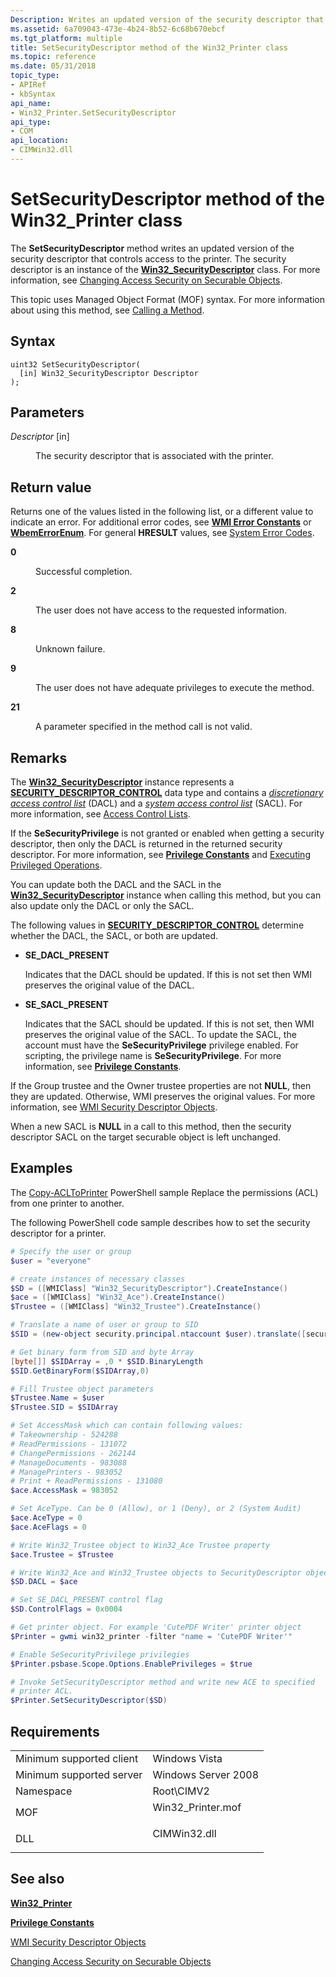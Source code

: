 ```yaml
---
Description: Writes an updated version of the security descriptor that controls access to the printer.
ms.assetid: 6a709043-473e-4b24-8b52-6c68b670ebcf
ms.tgt_platform: multiple
title: SetSecurityDescriptor method of the Win32_Printer class
ms.topic: reference
ms.date: 05/31/2018
topic_type: 
- APIRef
- kbSyntax
api_name: 
- Win32_Printer.SetSecurityDescriptor
api_type: 
- COM
api_location: 
- CIMWin32.dll
---
```


# SetSecurityDescriptor method of the Win32\_Printer class

The **SetSecurityDescriptor** method writes an updated version of the security descriptor that controls access to the printer. The security descriptor is an instance of the [**Win32\_SecurityDescriptor**](/previous-versions/windows/desktop/secrcw32prov/win32-securitydescriptor) class. For more information, see [Changing Access Security on Securable Objects](/windows/desktop/WmiSdk/changing-access-security-on-securable-objects).

This topic uses Managed Object Format (MOF) syntax. For more information about using this method, see [Calling a Method](/windows/desktop/WmiSdk/calling-a-method).

## Syntax


```mof
uint32 SetSecurityDescriptor(
  [in] Win32_SecurityDescriptor Descriptor
);
```



## Parameters

<dl> <dt>

*Descriptor* \[in\]
</dt> <dd>

The security descriptor that is associated with the printer.

</dd> </dl>

## Return value

Returns one of the values listed in the following list, or a different value to indicate an error. For additional error codes, see [**WMI Error Constants**](/windows/desktop/WmiSdk/wmi-error-constants) or [**WbemErrorEnum**](/windows/desktop/api/wbemdisp/ne-wbemdisp-wbemerrorenum). For general **HRESULT** values, see [System Error Codes](/windows/desktop/Debug/system-error-codes).

<dl> <dt>

**0**
</dt> <dd>

Successful completion.

</dd> <dt>

**2**
</dt> <dd>

The user does not have access to the requested information.

</dd> <dt>

**8**
</dt> <dd>

Unknown failure.

</dd> <dt>

**9**
</dt> <dd>

The user does not have adequate privileges to execute the method.

</dd> <dt>

**21**
</dt> <dd>

A parameter specified in the method call is not valid.

</dd> </dl>

## Remarks

The [**Win32\_SecurityDescriptor**](/previous-versions/windows/desktop/secrcw32prov/win32-securitydescriptor) instance represents a [**SECURITY\_DESCRIPTOR\_CONTROL**](/windows/desktop/SecAuthZ/security-descriptor-control) data type and contains a [*discretionary access control list*](/windows/desktop/SecGloss/d-gly) (DACL) and a [*system access control list*](/windows/desktop/SecGloss/s-gly) (SACL). For more information, see [Access Control Lists](/windows/desktop/SecAuthZ/access-control-lists).

If the **SeSecurityPrivilege** is not granted or enabled when getting a security descriptor, then only the DACL is returned in the returned security descriptor. For more information, see [**Privilege Constants**](/windows/desktop/WmiSdk/privilege-constants) and [Executing Privileged Operations](/windows/desktop/WmiSdk/executing-privileged-operations).

You can update both the DACL and the SACL in the [**Win32\_SecurityDescriptor**](/previous-versions/windows/desktop/secrcw32prov/win32-securitydescriptor) instance when calling this method, but you can also update only the DACL or only the SACL.

The following values in [**SECURITY\_DESCRIPTOR\_CONTROL**](/windows/desktop/SecAuthZ/security-descriptor-control) determine whether the DACL, the SACL, or both are updated.

-   **SE\_DACL\_PRESENT**

    Indicates that the DACL should be updated. If this is not set then WMI preserves the original value of the DACL.

-   **SE\_SACL\_PRESENT**

    Indicates that the SACL should be updated. If this is not set, then WMI preserves the original value of the SACL. To update the SACL, the account must have the **SeSecurityPrivilege** privilege enabled. For scripting, the privilege name is **SeSecurityPrivilege**. For more information, see [**Privilege Constants**](/windows/desktop/WmiSdk/privilege-constants).

If the Group trustee and the Owner trustee properties are not **NULL**, then they are updated. Otherwise, WMI preserves the original values. For more information, see [WMI Security Descriptor Objects](/windows/desktop/WmiSdk/wmi-security-descriptor-objects).

When a new SACL is **NULL** in a call to this method, then the security descriptor SACL on the target securable object is left unchanged.

## Examples

The [Copy-ACLToPrinter](https://Gallery.TechNet.Microsoft.Com/Copy-ACLToPrinter-2d66ce19) PowerShell sample Replace the permissions (ACL) from one printer to another.

The following PowerShell code sample describes how to set the security descriptor for a printer.


```PowerShell
# Specify the user or group
$user = "everyone"

# create instances of necessary classes
$SD = ([WMIClass] "Win32_SecurityDescriptor").CreateInstance()
$ace = ([WMIClass] "Win32_Ace").CreateInstance()
$Trustee = ([WMIClass] "Win32_Trustee").CreateInstance()

# Translate a name of user or group to SID
$SID = (new-object security.principal.ntaccount $user).translate([security.principal.securityidentifier])

# Get binary form from SID and byte Array
[byte[]] $SIDArray = ,0 * $SID.BinaryLength
$SID.GetBinaryForm($SIDArray,0)

# Fill Trustee object parameters
$Trustee.Name = $user
$Trustee.SID = $SIDArray

# Set AccessMask which can contain following values:
# Takeownership - 524288
# ReadPermissions - 131072
# ChangePermissions - 262144
# ManageDocuments - 983088
# ManagePrinters - 983052
# Print + ReadPermissions - 131080
$ace.AccessMask = 983052

# Set AceType. Can be 0 (Allow), or 1 (Deny), or 2 (System Audit)
$ace.AceType = 0
$ace.AceFlags = 0  

# Write Win32_Trustee object to Win32_Ace Trustee property
$ace.Trustee = $Trustee

# Write Win32_Ace and Win32_Trustee objects to SecurityDescriptor object
$SD.DACL = $ace

# Set SE_DACL_PRESENT control flag
$SD.ControlFlags = 0x0004

# Get printer object. For example 'CutePDF Writer' printer object
$Printer = gwmi win32_printer -filter "name = 'CutePDF Writer'"

# Enable SeSecurityPrivilege privilegies
$Printer.psbase.Scope.Options.EnablePrivileges = $true

# Invoke SetSecurityDescriptor method and write new ACE to specified
# printer ACL.
$Printer.SetSecurityDescriptor($SD)
```



## Requirements



|                                     |                                                                                               |
|-------------------------------------|-----------------------------------------------------------------------------------------------|
| Minimum supported client<br/> | Windows Vista<br/>                                                                      |
| Minimum supported server<br/> | Windows Server 2008<br/>                                                                |
| Namespace<br/>                | Root\\CIMV2<br/>                                                                        |
| MOF<br/>                      | <dl> <dt>Win32\_Printer.mof</dt> </dl> |
| DLL<br/>                      | <dl> <dt>CIMWin32.dll</dt> </dl>       |



## See also

<dl> <dt>

[**Win32\_Printer**](win32-printer.md)
</dt> <dt>

[**Privilege Constants**](/windows/desktop/WmiSdk/privilege-constants)
</dt> <dt>

[WMI Security Descriptor Objects](/windows/desktop/WmiSdk/wmi-security-descriptor-objects)
</dt> <dt>

[Changing Access Security on Securable Objects](/windows/desktop/WmiSdk/changing-access-security-on-securable-objects)
</dt> </dl>

 

